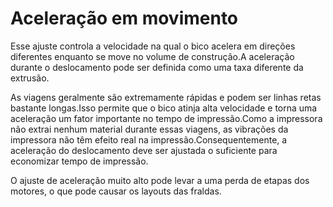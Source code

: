 Aceleração em movimento
====
Esse ajuste controla a velocidade na qual o bico acelera em direções diferentes enquanto se move no volume de construção.A aceleração durante o deslocamento pode ser definida como uma taxa diferente da extrusão.

As viagens geralmente são extremamente rápidas e podem ser linhas retas bastante longas.Isso permite que o bico atinja alta velocidade e torna uma aceleração um fator importante no tempo de impressão.Como a impressora não extrai nenhum material durante essas viagens, as vibrações da impressora não têm efeito real na impressão.Consequentemente, a aceleração do deslocamento deve ser ajustada o suficiente para economizar tempo de impressão.

O ajuste de aceleração muito alto pode levar a uma perda de etapas dos motores, o que pode causar os layouts das fraldas.